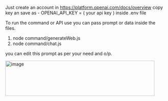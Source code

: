 Just create an account in 
https://platform.openai.com/docs/overview
copy key an save as - OPENAI_API_KEY = ( your api key ) inside .env file

To run the command or API use 
you can pass prompt or data inside the files.
1) node command/generateWeb.js
2) node command/chat.js

you can edit this prompt as per your need and o/p.

<img width="467" height="110" alt="image" src="https://github.com/user-attachments/assets/335cc29b-dc49-4bf1-9860-b47363a86e0d" />

